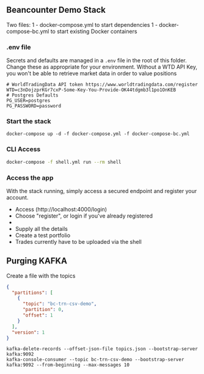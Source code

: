 
## Beancounter Demo Stack
Two files:
1 - docker-compose.yml to start dependencies
1 - docker-compose-bc.yml to start existing Docker containers

### .env file
Secrets and defaults are managed in a `.env` file in the root of this folder.
Change these as appropriate for your environment. Without a WTD API Key, you won't be able to retrieve market data in order to value positions
```properties
# WorldTradingData API token https://www.worldtradingdata.com/register
WTD=c3nDojzprKGr7cxP-Some-Key-You-Provide-OK44tdgmb3l1po1OnKEB
# Postgres Defaults
PG_USER=postgres
PG_PASSWORD=password
```

### Start the stack
```
docker-compose up -d -f docker-compose.yml -f docker-compose-bc.yml
```
### CLI Access

```bash
docker-compose -f shell.yml run --rm shell

```

### Access the app
With the stack running, simply access a secured endpoint and register your account.  
 * Access (http://localhost:4000/login) 
 * Choose "register", or login if you've already registered
 * 
 * Supply all the details
 * Create a test portfolio
 * Trades currently have to be uploaded via the shell

## Purging KAFKA
Create a file with the topics
```json
{
  "partitions": [
    {
      "topic": "bc-trn-csv-demo",
      "partition": 0,
      "offset": 1
    }
  ],
  "version": 1
}

```
```shell
kafka-delete-records --offset-json-file topics.json --bootstrap-server kafka:9092
kafka-console-consumer --topic bc-trn-csv-demo --bootstrap-server kafka:9092 --from-beginning --max-messages 10
```
